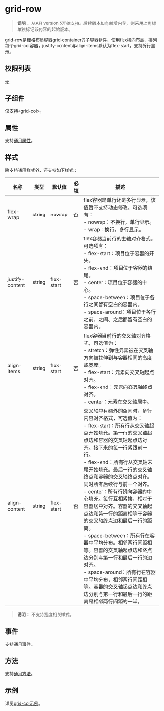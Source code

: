 # grid-row

>  **说明：**
> 从API version 5开始支持。后续版本如有新增内容，则采用上角标单独标记该内容的起始版本。

grid-row是栅格布局容器grid-container的子容器组件，使用flex横向布局，排列每个grid-col容器，justify-content与align-items默认为flex-start，支持折行显示。

## 权限列表

无


## 子组件

仅支持&lt;grid-col&gt;。


## 属性

支持[通用属性](../arkui-js/js-components-common-attributes.md)。


## 样式

除支持[通用样式](../arkui-js/js-components-common-styles.md)外，还支持如下样式：

| 名称 | 类型 | 默认值 | 必填 | 描述 |
| -------- | -------- | -------- | -------- | -------- |
| flex-wrap | string | nowrap | 否 | flex容器是单行还是多行显示，该值暂不支持动态修改。可选项有：<br/>-&nbsp;nowrap：不换行，单行显示。<br/>-&nbsp;wrap：换行，多行显示。 |
| justify-content | string | flex-start | 否 | flex容器当前行的主轴对齐格式。可选项有：<br/>-&nbsp;flex-start：项目位于容器的开头。<br/>-&nbsp;flex-end：项目位于容器的结尾。<br/>-&nbsp;center：项目位于容器的中心。<br/>-&nbsp;space-between：项目位于各行之间留有空白的容器内。<br/>-&nbsp;space-around：项目位于各行之前、之间、之后都留有空白的容器内。 |
| align-items | string | flex-start | 否 | flex容器当前行的交叉轴对齐格式，可选值为：<br/>-&nbsp;stretch：弹性元素被在交叉轴方向被拉伸到与容器相同的高度或宽度。<br/>-&nbsp;flex-start：元素向交叉轴起点对齐。<br/>-&nbsp;flex-end：元素向交叉轴终点对齐。<br/>-&nbsp;center：元素在交叉轴居中。 |
| align-content | string | flex-start | 否 | 交叉轴中有额外的空间时，多行内容对齐格式，可选值为：<br/>-&nbsp;flex-start：所有行从交叉轴起点开始填充。第一行的交叉轴起点边和容器的交叉轴起点边对齐。接下来的每一行紧跟前一行。<br/>-&nbsp;flex-end：所有行从交叉轴末尾开始填充。最后一行的交叉轴终点和容器的交叉轴终点对齐。同时所有后续行与前一个对齐。<br/>-&nbsp;center：所有行朝向容器的中心填充。每行互相紧挨，相对于容器居中对齐。容器的交叉轴起点边和第一行的距离相等于容器的交叉轴终点边和最后一行的距离。<br/>-&nbsp;space-between：所有行在容器中平均分布。相邻两行间距相等。容器的交叉轴起点边和终点边分别与第一行和最后一行的边对齐。<br/>-&nbsp;space-around：所有行在容器中平均分布，相邻两行间距相等。容器的交叉轴起点边和终点边分别与第一行和最后一行的距离是相邻两行间距的一半。 |

>  **说明：**
> 不支持宽度相关样式。


## 事件

支持[通用事件](../arkui-js/js-components-common-events.md)。


## 方法

支持[通用方法](../arkui-js/js-components-common-methods.md)。


## 示例

详见[grid-col示例](../arkui-js/js-components-grid-col.md#示例)。

